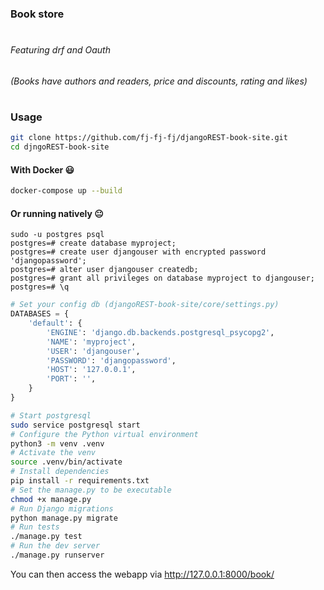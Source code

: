 ### Book store
#
###### Featuring drf and Oauth

*(Books have authors and readers, price and discounts, rating and likes)*
#
### Usage
```bash
git clone https://github.com/fj-fj-fj/djangoREST-book-site.git
cd djngoREST-book-site
```
#### With Docker  :smiley:
```bash
docker-compose up --build
```

#### Or running natively  :neutral_face:
```pgsql
sudo -u postgres psql
postgres=# create database myproject;
postgres=# create user djangouser with encrypted password 'djangopassword';
postgres=# alter user djangouser createdb;
postgres=# grant all privileges on database myproject to djangouser;
postgres=# \q
```
```python
# Set your config db (djangoREST-book-site/core/settings.py)
DATABASES = {
    'default': {
        'ENGINE': 'django.db.backends.postgresql_psycopg2',
        'NAME': 'myproject',
        'USER': 'djangouser',
        'PASSWORD': 'djangopassword',
        'HOST': '127.0.0.1',
        'PORT': '',
    }
}
```
```bash
# Start postgresql
sudo service postgresql start
# Configure the Python virtual environment
python3 -m venv .venv
# Activate the venv
source .venv/bin/activate
# Install dependencies
pip install -r requirements.txt
# Set the manage.py to be executable
chmod +x manage.py
# Run Django migrations
python manage.py migrate
# Run tests
./manage.py test
# Run the dev server
./manage.py runserver
```
You can then access the webapp via http://127.0.0.1:8000/book/
